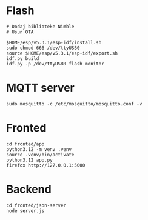# Flash
```
# Dodaj biblioteke Nimble
# Usun OTA

$HOME/esp/v5.3.1/esp-idf/install.sh         
sudo chmod 666 /dev/ttyUSB0
source $HOME/esp/v5.3.1/esp-idf/export.sh
idf.py build
idf.py -p /dev/ttyUSB0 flash monitor
```

# MQTT server
```
sudo mosquitto -c /etc/mosquitto/mosquitto.conf -v
```


# Fronted
```
cd fronted/app
python3.12 -m venv .venv
source .venv/bin/activate
python3.12 app.py
firefox http://127.0.0.1:5000
```

# Backend

```
cd fronted/json-server
node server.js
```
